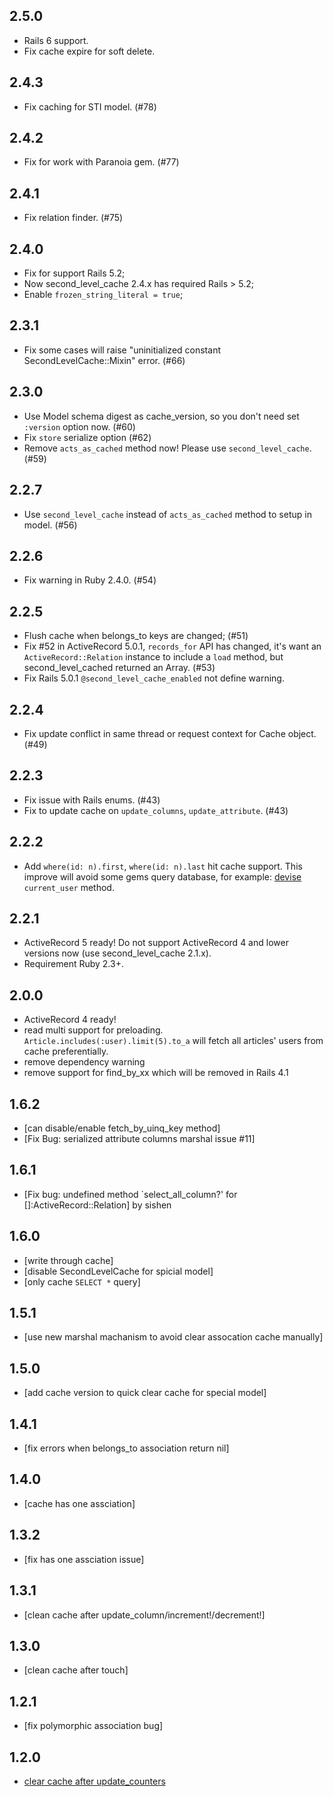 2.5.0
-------

- Rails 6 support.
- Fix cache expire for soft delete.

2.4.3
-------

- Fix caching for STI model. (#78)

2.4.2
-------

- Fix for work with Paranoia gem. (#77)

2.4.1
-------

- Fix relation finder. (#75)

2.4.0
---------

- Fix for support Rails 5.2;
- Now second_level_cache 2.4.x has required Rails > 5.2;
- Enable `frozen_string_literal = true`;

2.3.1
-------

- Fix some cases will raise "uninitialized constant SecondLevelCache::Mixin" error. (#66)

2.3.0
-------

* Use Model schema digest as cache_version, so you don't need set `:version` option now. (#60)
* Fix `store` serialize option (#62)
* Remove `acts_as_cached` method now! Please use `second_level_cache`. (#59)

2.2.7
-------

* Use `second_level_cache` instead of `acts_as_cached` method to setup in model. (#56)

2.2.6
-------

* Fix warning in Ruby 2.4.0. (#54)

2.2.5
-------

* Flush cache when belongs_to keys are changed; (#51)
* Fix #52 in ActiveRecord 5.0.1, `records_for` API has changed, it's want an `ActiveRecord::Relation` instance to include a `load` method, but second_level_cached returned an Array. (#53)
* Fix Rails 5.0.1 `@second_level_cache_enabled` not define warning.

2.2.4
-------

* Fix update conflict in same thread or request context for Cache object. (#49)

2.2.3
-------

* Fix issue with Rails enums. (#43)
* Fix to update cache on `update_columns`, `update_attribute`. (#43)

2.2.2
-------

* Add `where(id: n).first`, `where(id: n).last` hit cache support. This improve will avoid some gems query database, for example: [devise](https://github.com/plataformatec/devise) `current_user` method.

2.2.1
-------

* ActiveRecord 5 ready! Do not support ActiveRecord 4 and lower versions now (use second_level_cache 2.1.x).
* Requirement Ruby 2.3+.

2.0.0
-------

* ActiveRecord 4 ready!
* read multi support for preloading. `Article.includes(:user).limit(5).to_a` will fetch all articles' users from cache preferentially.
* remove dependency warning
* remove support for find_by_xx which will be removed in Rails 4.1

1.6.2
-------

* [can disable/enable fetch_by_uinq_key method]
* [Fix Bug: serialized attribute columns marshal issue #11]

1.6.1
-------

* [Fix bug: undefined method `select_all_column?' for []:ActiveRecord::Relation] by sishen

1.6.0
-------

* [write through cache]
* [disable SecondLevelCache for spicial model]
* [only cache `SELECT *` query]

1.5.1
-------

* [use new marshal machanism to avoid clear assocation cache manually]

1.5.0
-------

* [add cache version to quick clear cache for special model]

1.4.1
-------

* [fix errors when belongs_to association return nil]

1.4.0
-------

* [cache has one assciation]

1.3.2
-------

* [fix has one assciation issue]

1.3.1
-------

* [clean cache after update_column/increment!/decrement!]

1.3.0
-------

* [clean cache after touch]

1.2.1
-------

* [fix polymorphic association bug]

1.2.0
-------

* [clear cache after update_counters](https://github.com/csdn-dev/second_level_cache/commit/240dde81199124092e0e8ad0500c167ac146e301)





